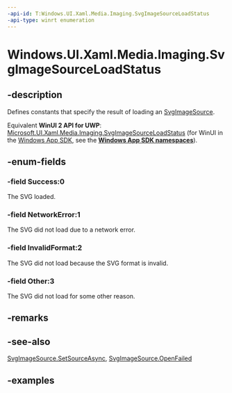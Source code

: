 ```yaml
---
-api-id: T:Windows.UI.Xaml.Media.Imaging.SvgImageSourceLoadStatus
-api-type: winrt enumeration
---
```


<!-- Enumeration syntax.
public enum SvgImageSourceLoadStatus : int {
	Success = 0
	NetworkError = 1
	InvalidFormat = 2
	Other = 3
}
-->

# Windows.UI.Xaml.Media.Imaging.SvgImageSourceLoadStatus

## -description
Defines constants that specify the result of loading an [SvgImageSource](svgimagesource.md).

Equivalent **WinUI 2 API for UWP**: [Microsoft.UI.Xaml.Media.Imaging.SvgImageSourceLoadStatus](/windows/winui/api/microsoft.ui.xaml.media.imaging.svgimagesourceloadstatus) (for WinUI in the [Windows App SDK](/windows/apps/windows-app-sdk/), see the **[Windows App SDK namespaces](/windows/windows-app-sdk/api/winrt/)**).

## -enum-fields
### -field Success:0
The SVG loaded.

### -field NetworkError:1
The SVG did not load due to a network error.

### -field InvalidFormat:2
The SVG did not load because the SVG format is invalid.

### -field Other:3
The SVG did not load for some other reason.

## -remarks

## -see-also
[SvgImageSource.SetSourceAsync](svgimagesource_setsourceasync_1118221574.md), [SvgImageSource.OpenFailed](svgimagesource_openfailed.md)

## -examples

